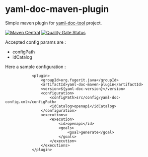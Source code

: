 # yaml-doc-maven-plugin

Simple maven plugin for [yaml-doc-tool](https://github.com/fugerit-org/yaml-doc-tool) project.

[![Maven Central](https://img.shields.io/maven-central/v/org.fugerit.java/yaml-doc-maven-plugin.svg)](https://mvnrepository.com/artifact/org.fugerit.java/yaml-doc-maven-plugin) [![Quality Gate Status](https://sonarcloud.io/api/project_badges/measure?project=fugerit-org_yaml-doc-maven-plugin&metric=alert_status)](https://sonarcloud.io/summary/new_code?id=fugerit-org_yaml-doc-maven-plugin)

Accepted config params are :  
* configPath
* idCatalog

Here a sample configuration  :

```
			<plugin>
				<groupId>org.fugerit.java</groupId>
				<artifactId>yaml-doc-maven-plugin</artifactId>
				<version>${yaml-doc-version}</version>	
				<configuration>
					<configPath>src/config/yaml-doc-config.xml</configPath>
					<idCatalog>openapi</idCatalog>		
				</configuration>							
				<executions>
					<execution>
						<id>openapi</id>
						<goals>
							<goal>generate</goal>
						</goals>
					</execution>		
				</executions>
			</plugin>	
```